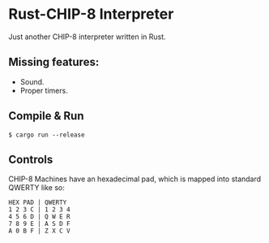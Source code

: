 # Rust-CHIP-8 Interpreter
Just another CHIP-8 interpreter written in Rust.

## Missing features:
* Sound.
* Proper timers.

## Compile & Run
```$ cargo run --release```
## Controls
CHIP-8 Machines have an hexadecimal pad, which is mapped into standard QWERTY like so:

```
HEX PAD | QWERTY
1 2 3 C | 1 2 3 4
4 5 6 D | Q W E R
7 8 9 E | A S D F
A 0 B F | Z X C V
```
